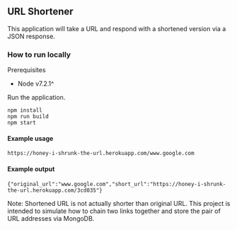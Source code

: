 ## URL Shortener

This application will take a URL and respond with a shortened version via a JSON response.

### How to run locally

Prerequisites

* Node v7.2.1^

Run the application.

    npm install
    npm run build
    npm start

#### Example usage

`https://honey-i-shrunk-the-url.herokuapp.com/www.google.com`

#### Example output

`{"original_url":"www.google.com","short_url":"https://honey-i-shrunk-the-url.herokuapp.com/3cd035"}`

Note: Shortened URL is not actually shorter than original URL. This project is intended to simulate how to chain two links together and store the pair of URL addresses via MongoDB. 